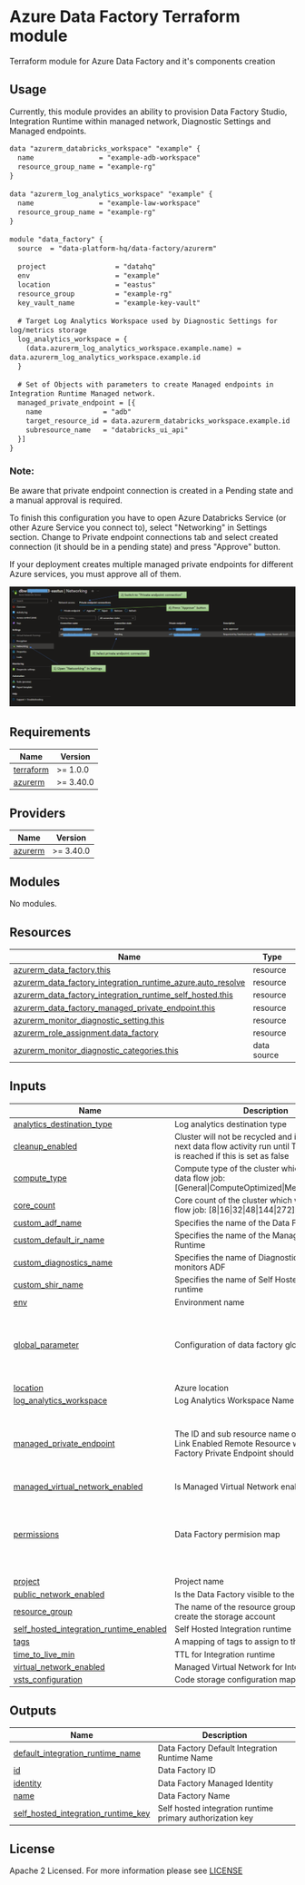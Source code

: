 # Azure Data Factory Terraform module
Terraform module for Azure Data Factory and it's components creation

## Usage
Currently, this module provides an ability to provision Data Factory Studio, Integration Runtime within managed network, Diagnostic Settings and Managed endpoints. 

```hcl
data "azurerm_databricks_workspace" "example" {
  name                = "example-adb-workspace"
  resource_group_name = "example-rg"
}

data "azurerm_log_analytics_workspace" "example" {
  name                = "example-law-workspace"
  resource_group_name = "example-rg"
}

module "data_factory" {
  source  = "data-platform-hq/data-factory/azurerm"

  project                 = "datahq"
  env                     = "example"
  location                = "eastus"
  resource_group          = "example-rg"
  key_vault_name          = "example-key-vault"

  # Target Log Analytics Workspace used by Diagnostic Settings for log/metrics storage
  log_analytics_workspace = { 
    (data.azurerm_log_analytics_workspace.example.name) = data.azurerm_log_analytics_workspace.example.id 
  }
  
  # Set of Objects with parameters to create Managed endpoints in Integration Runtime Managed network.
  managed_private_endpoint = [{
    name               = "adb"
    target_resource_id = data.azurerm_databricks_workspace.example.id
    subresource_name   = "databricks_ui_api"
  }]
}
```
### Note: 
Be aware that private endpoint connection is created in a Pending state and a manual approval is required.

To finish this configuration you have to open Azure Databricks Service (or other Azure Service you connect to), select "Networking" in Settings section. 
Change to Private endpoint connections tab and select created connection (it should be in a pending state) and press "Approve" button.

If your deployment creates multiple managed private endpoints for different Azure services, you must approve all of them.

![Managed private endpoint approve](img/approve_endpoint.png)

<!-- BEGIN_TF_DOCS -->
## Requirements

| Name | Version |
|------|---------|
| <a name="requirement_terraform"></a> [terraform](#requirement\_terraform) | >= 1.0.0 |
| <a name="requirement_azurerm"></a> [azurerm](#requirement\_azurerm) | >= 3.40.0 |

## Providers

| Name | Version |
|------|---------|
| <a name="provider_azurerm"></a> [azurerm](#provider\_azurerm) | >= 3.40.0 |

## Modules

No modules.

## Resources

| Name | Type |
|------|------|
| [azurerm_data_factory.this](https://registry.terraform.io/providers/hashicorp/azurerm/latest/docs/resources/data_factory) | resource |
| [azurerm_data_factory_integration_runtime_azure.auto_resolve](https://registry.terraform.io/providers/hashicorp/azurerm/latest/docs/resources/data_factory_integration_runtime_azure) | resource |
| [azurerm_data_factory_integration_runtime_self_hosted.this](https://registry.terraform.io/providers/hashicorp/azurerm/latest/docs/resources/data_factory_integration_runtime_self_hosted) | resource |
| [azurerm_data_factory_managed_private_endpoint.this](https://registry.terraform.io/providers/hashicorp/azurerm/latest/docs/resources/data_factory_managed_private_endpoint) | resource |
| [azurerm_monitor_diagnostic_setting.this](https://registry.terraform.io/providers/hashicorp/azurerm/latest/docs/resources/monitor_diagnostic_setting) | resource |
| [azurerm_role_assignment.data_factory](https://registry.terraform.io/providers/hashicorp/azurerm/latest/docs/resources/role_assignment) | resource |
| [azurerm_monitor_diagnostic_categories.this](https://registry.terraform.io/providers/hashicorp/azurerm/latest/docs/data-sources/monitor_diagnostic_categories) | data source |

## Inputs

| Name | Description | Type | Default | Required |
|------|-------------|------|---------|:--------:|
| <a name="input_analytics_destination_type"></a> [analytics\_destination\_type](#input\_analytics\_destination\_type) | Log analytics destination type | `string` | `"Dedicated"` | no |
| <a name="input_cleanup_enabled"></a> [cleanup\_enabled](#input\_cleanup\_enabled) | Cluster will not be recycled and it will be used in next data flow activity run until TTL (time to live) is reached if this is set as false | `bool` | `true` | no |
| <a name="input_compute_type"></a> [compute\_type](#input\_compute\_type) | Compute type of the cluster which will execute data flow job: [General\|ComputeOptimized\|MemoryOptimized] | `string` | `"General"` | no |
| <a name="input_core_count"></a> [core\_count](#input\_core\_count) | Core count of the cluster which will execute data flow job: [8\|16\|32\|48\|144\|272] | `number` | `8` | no |
| <a name="input_custom_adf_name"></a> [custom\_adf\_name](#input\_custom\_adf\_name) | Specifies the name of the Data Factory | `string` | `null` | no |
| <a name="input_custom_default_ir_name"></a> [custom\_default\_ir\_name](#input\_custom\_default\_ir\_name) | Specifies the name of the Managed Integration Runtime | `string` | `null` | no |
| <a name="input_custom_diagnostics_name"></a> [custom\_diagnostics\_name](#input\_custom\_diagnostics\_name) | Specifies the name of Diagnostic Settings that monitors ADF | `string` | `null` | no |
| <a name="input_custom_shir_name"></a> [custom\_shir\_name](#input\_custom\_shir\_name) | Specifies the name of Self Hosted Integration runtime | `string` | `null` | no |
| <a name="input_env"></a> [env](#input\_env) | Environment name | `string` | n/a | yes |
| <a name="input_global_parameter"></a> [global\_parameter](#input\_global\_parameter) | Configuration of data factory global parameters | <pre>list(object({<br>    name  = string<br>    type  = optional(string, "String")<br>    value = string<br>  }))</pre> | `[]` | no |
| <a name="input_location"></a> [location](#input\_location) | Azure location | `string` | n/a | yes |
| <a name="input_log_analytics_workspace"></a> [log\_analytics\_workspace](#input\_log\_analytics\_workspace) | Log Analytics Workspace Name to ID map | `map(string)` | `{}` | no |
| <a name="input_managed_private_endpoint"></a> [managed\_private\_endpoint](#input\_managed\_private\_endpoint) | The ID  and sub resource name of the Private Link Enabled Remote Resource which this Data Factory Private Endpoint should be connected to | <pre>set(object({<br>    name               = string<br>    target_resource_id = string<br>    subresource_name   = string<br>  }))</pre> | `[]` | no |
| <a name="input_managed_virtual_network_enabled"></a> [managed\_virtual\_network\_enabled](#input\_managed\_virtual\_network\_enabled) | Is Managed Virtual Network enabled? | `bool` | `true` | no |
| <a name="input_permissions"></a> [permissions](#input\_permissions) | Data Factory permision map | `list(map(string))` | <pre>[<br>  {<br>    "object_id": null,<br>    "role": null<br>  }<br>]</pre> | no |
| <a name="input_project"></a> [project](#input\_project) | Project name | `string` | n/a | yes |
| <a name="input_public_network_enabled"></a> [public\_network\_enabled](#input\_public\_network\_enabled) | Is the Data Factory visible to the public network? | `bool` | `false` | no |
| <a name="input_resource_group"></a> [resource\_group](#input\_resource\_group) | The name of the resource group in which to create the storage account | `string` | n/a | yes |
| <a name="input_self_hosted_integration_runtime_enabled"></a> [self\_hosted\_integration\_runtime\_enabled](#input\_self\_hosted\_integration\_runtime\_enabled) | Self Hosted Integration runtime | `bool` | `false` | no |
| <a name="input_tags"></a> [tags](#input\_tags) | A mapping of tags to assign to the resource | `map(any)` | `{}` | no |
| <a name="input_time_to_live_min"></a> [time\_to\_live\_min](#input\_time\_to\_live\_min) | TTL for Integration runtime | `string` | `15` | no |
| <a name="input_virtual_network_enabled"></a> [virtual\_network\_enabled](#input\_virtual\_network\_enabled) | Managed Virtual Network for Integration runtime | `bool` | `true` | no |
| <a name="input_vsts_configuration"></a> [vsts\_configuration](#input\_vsts\_configuration) | Code storage configuration map | `map(string)` | `{}` | no |

## Outputs

| Name | Description |
|------|-------------|
| <a name="output_default_integration_runtime_name"></a> [default\_integration\_runtime\_name](#output\_default\_integration\_runtime\_name) | Data Factory Default Integration Runtime Name |
| <a name="output_id"></a> [id](#output\_id) | Data Factory ID |
| <a name="output_identity"></a> [identity](#output\_identity) | Data Factory Managed Identity |
| <a name="output_name"></a> [name](#output\_name) | Data Factory Name |
| <a name="output_self_hosted_integration_runtime_key"></a> [self\_hosted\_integration\_runtime\_key](#output\_self\_hosted\_integration\_runtime\_key) | Self hosted integration runtime primary authorization key |
<!-- END_TF_DOCS -->

## License

Apache 2 Licensed. For more information please see [LICENSE](https://github.com/data-platform-hq/terraform-azurerm-data-factory/tree/main/LICENSE)
